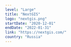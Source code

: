 ```yaml
---
level: "Large"
title: "NextGIS"
logo: "nextgis.png"
startDate: "2020-12-01"
endDate: "2022-01-31"
link: "https://nextgis.com/"
country: "Russia"
---
```

